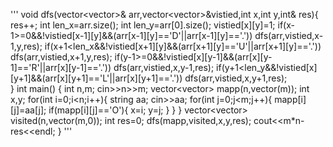 '''
void dfs(vector<vector<char>>& arr,vector<vector<int>>&vistied,int x,int y,int& res){
    res++;
    int len_x=arr.size();
    int len_y=arr[0].size();
    vistied[x][y]=1;
    if(x-1>=0&&!vistied[x-1][y]&&(arr[x-1][y]=='D'||arr[x-1][y]=='.')) dfs(arr,vistied,x-1,y,res);
    if(x+1<len_x&&!vistied[x+1][y]&&(arr[x+1][y]=='U'||arr[x+1][y]=='.')) dfs(arr,vistied,x+1,y,res);
    if(y-1>=0&&!vistied[x][y-1]&&(arr[x][y-1]=='R'||arr[x][y-1]=='.')) dfs(arr,vistied,x,y-1,res);
    if(y+1<len_y&&!vistied[x][y+1]&&(arr[x][y+1]=='L'||arr[x][y+1]=='.')) dfs(arr,vistied,x,y+1,res);    
}
int main() {
    int n,m;
    cin>>n>>m;
    vector<vector<char>> mapp(n,vector<char>(m));
    int x,y;
    for(int i=0;i<n;i++){
        string aa;
        cin>>aa;
        for(int j=0;j<m;j++){
            mapp[i][j]=aa[j];
            if(mapp[i][j]=='O'){
                x=i;
                y=j;
            }
        }
    }
    vector<vector<int>> visited(n,vector<int>(m,0));
    int res=0;
    dfs(mapp,visited,x,y,res);
    cout<<m*n-res<<endl;
}
'''
